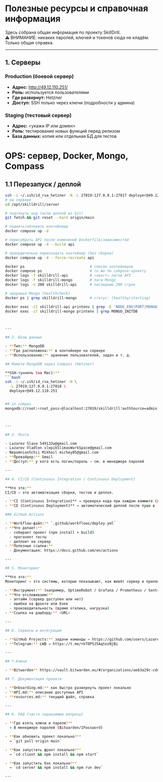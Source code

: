 # Полезные ресурсы и справочная информация

Здесь собрана общая информация по проекту SkillDrill.  
⚠️ ВНИМАНИЕ: никаких паролей, ключей и токенов сюда не кладём. Только общая справка.

---

## 1. Серверы

### Production (боевой сервер)

- **Адрес:** http://49.12.110.251/
- **Роль:** используется пользователями
- **Где развернут:** Hetzner
- **Доступ:** SSH только через ключи (подробности у админа)

### Staging (тестовый сервер)

- **Адрес:** <укажи IP или домен>
- **Роль:** тестирование новых функций перед релизом
- **База данных:** копия или отдельная БД для тестов

# OPS: сервер, Docker, Mongo, Compass

## 1.1 Перезапуск / деплой

````bash
ssh -i ~/.ssh/id_rsa_hetzner -N -L 27019:127.0.0.1:27017 deployer@49.12.110.251
# на сервере
cd /opt/skilldrill/server

# подтянуть код (если деплой из Git)
git fetch && git reset --hard origin/main

# поднять/обновить контейнеры
docker compose up -d

# пересобрать API после изменений Dockerfile/зависимостей
docker compose up -d --build api

# принудительно пересоздать контейнер (без сборки)
docker compose up -d --force-recreate api

docker ps                              # список контейнеров
docker compose ps                      # то же по compose-проекту
docker logs -f skilldrill-api          # «хвост» логов API
docker logs -f skilldrill-mongo        # логи Mongo
docker logs -n 200 skilldrill-api      # последние 200 строк

# здоровье Mongo (healthcheck)
docker ps | grep skilldrill-mongo      # статус: (healthy/starting)

docker exec -it skilldrill-api printenv | grep -E 'NODE_ENV|PORT|MONGO_URI'
docker exec -it skilldrill-mongo printenv | grep MONGO_INITDB



---

## 2. Базы данных

- **Тип:** MongoDB
- **Где расположена:** в контейнере на сервере
- **Использование:** хранение пользователей, задач и т. д.

## Remote MongoDB через Compass (Hetzner)

**SSH-туннель (на Mac):**
```bash
ssh -i ~/.ssh/id_rsa_hetzner -N \
  -L 27019:127.0.0.1:27018 \
  deployer@49.12.110.251


## in compas
mongodb://root:<root_pass>@localhost:27019/skilldrill?authSource=admin



---

## 3. Почта

- Lazarev Slava 549132w@gmail.com
- Lazarev Vladlen slepikSlimasWorkSpace@gmail.com
- Nepomniashchii Mikhail michey85@gmail.com
- **Провайдер:** Gmail
- **Доступ:** у кого есть логин/пароль — см. в менеджере паролей

---

## 4. CI/CD (Continuous Integration / Continuous Deployment)

**Что это:**
CI/CD — это автоматизация сборки, тестов и деплоя.

- **CI (Continuous Integration)** → проверка кода при каждом коммите (линтеры, тесты).
- **CD (Continuous Deployment)** → автоматический деплой после пуша в `main` или другой ветки.

### GitHub Actions

- **Workflow-файл:** `.github/workflows/deploy.yml`
- **Что делает:**
  - собирает проект (npm install + build)
  - прогоняет тесты
  - деплоит на сервер
- **Полезные ссылки:**
  - Документация: https://docs.github.com/en/actions

---

## 5. Мониторинг

**Что это:**
Мониторинг — это системы, которые показывают, как живёт сервер и приложение: работает ли оно, сколько памяти/CPU ест, какие ошибки возникают.

- **Инструмент:** (например, UptimeRobot / Grafana / Prometheus / Sentry)
- **Что отслеживаем:**
  - аптайм (сервер доступен или нет)
  - ошибки на фронте или бэке
  - производительность (время отклика, нагрузка)
- **Ссылка на дашборд:** <URL>

---

## 6. Сервисы и интеграции

- **GitHub Projects:** задачи команды → https://github.com/users/LazarevSlava/projects/8
- **Telegram:** LWB → https://t.me/+kTOP5J5AqtozNjBi

---

## 7.Ключи

- **Bitwarden** https://vault.bitwarden.eu/#/organizations/ae63a29c-cdd5-4277-88ae-b35300711e81/vault?collectionId=d416a4f8-00a7-4d54-8879-b35300730fd6

## 7. Документация проекта

- **Onboarding.md:** как быстро развернуть проект локально
- **API.md:** описание доступных API
- **resources.md:** текущий файл, справка

---

## 8. FAQ (часто задаваемые вопросы)

- **Где взять ключи и пароли?**
  → В менеджере паролей (Bitwarden/1Password)

- **Как обновить проект локально?**
  → `git pull origin main`

- **Как запустить фронт локально?**
  → `cd client && npm install && npm start`

- **Как запустить бэк локально?**
  → `cd server && npm install && npm run dev`

---
````
